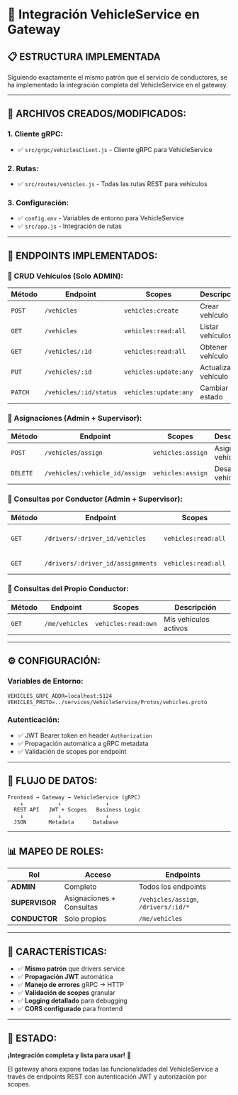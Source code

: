 # 🚗 Integración VehicleService en Gateway

## 📋 **ESTRUCTURA IMPLEMENTADA**

Siguiendo exactamente el mismo patrón que el servicio de conductores, se ha implementado la integración completa del VehicleService en el gateway.

---

## 🔧 **ARCHIVOS CREADOS/MODIFICADOS:**

### **1. Cliente gRPC:**
- ✅ `src/grpc/vehiclesClient.js` - Cliente gRPC para VehicleService

### **2. Rutas:**
- ✅ `src/routes/vehicles.js` - Todas las rutas REST para vehículos

### **3. Configuración:**
- ✅ `config.env` - Variables de entorno para VehicleService
- ✅ `src/app.js` - Integración de rutas

---

## 🚀 **ENDPOINTS IMPLEMENTADOS:**

### **🔹 CRUD Vehículos (Solo ADMIN):**

| **Método** | **Endpoint** | **Scopes** | **Descripción** |
|------------|--------------|------------|-----------------|
| `POST` | `/vehicles` | `vehicles:create` | Crear vehículo |
| `GET` | `/vehicles` | `vehicles:read:all` | Listar vehículos |
| `GET` | `/vehicles/:id` | `vehicles:read:all` | Obtener vehículo |
| `PUT` | `/vehicles/:id` | `vehicles:update:any` | Actualizar vehículo |
| `PATCH` | `/vehicles/:id/status` | `vehicles:update:any` | Cambiar estado |

### **🔹 Asignaciones (Admin + Supervisor):**

| **Método** | **Endpoint** | **Scopes** | **Descripción** |
|------------|--------------|------------|-----------------|
| `POST` | `/vehicles/assign` | `vehicles:assign` | Asignar vehículo |
| `DELETE` | `/vehicles/:vehicle_id/assign` | `vehicles:assign` | Desasignar vehículo |

### **🔹 Consultas por Conductor (Admin + Supervisor):**

| **Método** | **Endpoint** | **Scopes** | **Descripción** |
|------------|--------------|------------|-----------------|
| `GET` | `/drivers/:driver_id/vehicles` | `vehicles:read:all` | Vehículos activos del conductor |
| `GET` | `/drivers/:driver_id/assignments` | `vehicles:read:all` | Historial de asignaciones |

### **🔹 Consultas del Propio Conductor:**

| **Método** | **Endpoint** | **Scopes** | **Descripción** |
|------------|--------------|------------|-----------------|
| `GET` | `/me/vehicles` | `vehicles:read:own` | Mis vehículos activos |

---

## ⚙️ **CONFIGURACIÓN:**

### **Variables de Entorno:**
```env
VEHICLES_GRPC_ADDR=localhost:5124
VEHICLES_PROTO=../services/VehicleService/Protos/vehicles.proto
```

### **Autenticación:**
- ✅ JWT Bearer token en header `Authorization`
- ✅ Propagación automática a gRPC metadata
- ✅ Validación de scopes por endpoint

---

## 🔄 **FLUJO DE DATOS:**

```
Frontend → Gateway → VehicleService (gRPC)
    ↓           ↓              ↓
  REST API   JWT + Scopes   Business Logic
    ↓           ↓              ↓
  JSON       Metadata      Database
```

---

## 📊 **MAPEO DE ROLES:**

| **Rol** | **Acceso** | **Endpoints** |
|---------|------------|---------------|
| **ADMIN** | Completo | Todos los endpoints |
| **SUPERVISOR** | Asignaciones + Consultas | `/vehicles/assign`, `/drivers/:id/*` |
| **CONDUCTOR** | Solo propios | `/me/vehicles` |

---

## 🎯 **CARACTERÍSTICAS:**

- ✅ **Mismo patrón** que drivers service
- ✅ **Propagación JWT** automática
- ✅ **Manejo de errores** gRPC → HTTP
- ✅ **Validación de scopes** granular
- ✅ **Logging detallado** para debugging
- ✅ **CORS configurado** para frontend

---

## 🚀 **ESTADO:**

**¡Integración completa y lista para usar!** 🎉

El gateway ahora expone todas las funcionalidades del VehicleService a través de endpoints REST con autenticación JWT y autorización por scopes.

